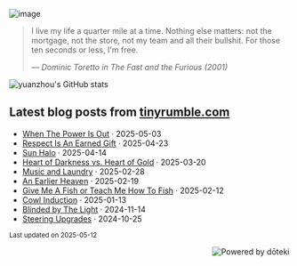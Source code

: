 ![image](https://github.com/user-attachments/assets/aa76c09f-5ceb-49df-86ab-9030388ce1ed)

>I live my life a quarter mile at a time. Nothing else matters: not the mortgage, not the store, not my team and all their bullshit. For those ten seconds or less, I'm free.
>
> &mdash; <cite>Dominic Toretto in The Fast and the Furious (2001)</cite>

![yuanzhou's GitHub stats](https://github-readme-stats.vercel.app/api?username=yuanzhou\&rank_icon=github&show_icons=true&include_all_commits=true&show=reviews,prs_merged&theme=buefy&hide_border=true)

## Latest blog posts from [tinyrumble.com](https://tinyrumble.com/)

<!-- blog start -->
- [When The Power Is Out](https://tinyrumble.com/posts/2025-05-03-when-power-out/) · 2025-05-03
- [Respect Is An Earned Gift](https://tinyrumble.com/posts/2025-04-23-respect/) · 2025-04-23
- [Sun Halo](https://tinyrumble.com/posts/2025-04-14-sun-halo/) · 2025-04-14
- [Heart of Darkness vs. Heart of Gold](https://tinyrumble.com/posts/2025-03-20-heart-of-darkness-vs-gold/) · 2025-03-20
- [Music and Laundry](https://tinyrumble.com/posts/2025-02-28-music-and-laundry/) · 2025-02-28
- [An Earlier Heaven](https://tinyrumble.com/posts/2025-02-19-an-earlier-heaven/) · 2025-02-19
- [Give Me A Fish or Teach Me How To Fish](https://tinyrumble.com/posts/2025-02-12-spontaneous-poem/) · 2025-02-12
- [Cowl Induction](https://tinyrumble.com/posts/2025-01-13-cowl-induction/) · 2025-01-13
- [Blinded by The Light](https://tinyrumble.com/posts/2024-11-14-blinded-by-the-light/) · 2024-11-14
- [Steering Upgrades](https://tinyrumble.com/posts/2024-10-25-sterring-upgrades/) · 2024-10-25
<!-- blog end -->

<sub>Last updated on <!-- last_updated start -->2025-05-12<!-- last_updated end --></sub>

<a href="https://doteki.org"><img src="https://img.shields.io/badge/powered_by-d%C5%8Dteki-0?style=flat-square&labelColor=202b2d&color=5E936C" align="right" alt="Powered by dōteki"></a>
